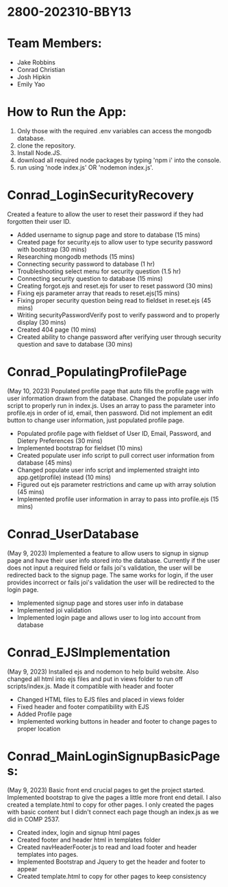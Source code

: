 # 2800-202310-BBY13

# Team Members:
- Jake Robbins
- Conrad Christian
- Josh Hipkin
- Emily Yao


# How to Run the App:
1. Only those with the required .env variables can access the mongodb database.
2. clone the repository.
3. Install Node.JS.
4. download all required node packages by typing 'npm i' into the console.
5. run using 'node index.js' OR 'nodemon index.js'.

# Conrad_LoginSecurityRecovery
Created a feature to allow the user to reset their password if they had forgotten their user ID. 

- Added username to signup page and store to database (15 mins)
- Created page for security.ejs to allow user to type security password with bootstrap (30 mins)
- Researching mongodb methods (15 mins)
- Connecting security password to database (1 hr)
- Troubleshooting select menu for security question (1.5 hr)
- Connecting security question to database (15 mins)
- Creating forgot.ejs and reset.ejs for user to reset password (30 mins)
- Fixing ejs parameter array that reads to reset.ejs(15 mins)
- Fixing proper security question being read to fieldset in reset.ejs (45 mins)
- Writing securityPasswordVerify post to verify password and to properly display (30 mins)
- Created 404 page (10 mins)
- Created ability to change password after verifying user through security question and save to database (30 mins)

# Conrad_PopulatingProfilePage
(May 10, 2023)
Populated profile page that auto fills the profile page with user information drawn from the database. Changed  the 
populate user info script to properly run in index.js. Uses an array to pass the parameter into profile.ejs
in order of id, email, then password. Did not implement an edit button to change user information, just populated
profile page.

- Populated profile page with fieldset of User ID, Email, Password, and Dietery Preferences (30 mins)
- Implemented bootstrap for fieldset (10 mins)
- Created populate user info script to pull correct user information from database (45 mins)
- Changed populate user info script and implemented straight into app.get(profile) instead (10 mins)
- Figured out ejs parameter restrictions and came up with array solution (45 mins)
- Implemented profile user information in array to pass into profile.ejs (15 mins)

# Conrad_UserDatabase
(May 9, 2023)
Implemented a feature to allow users to signup in signup page and have their user info stored into the database. 
Currently if the user does not input a required field or fails joi's validation, the user will be 
redirected back to the signup page. The same works for login, if the user provides incorrect or fails joi's validation
the user will be redirected to the login page.

- Implemented signup page and stores user info in database
- Implemented joi validation
- Implemented login page and allows user to log into account from database

# Conrad_EJSImplementation
(May 9, 2023)
Installed ejs and nodemon to help build website. Also changed all html into ejs files and put in views 
folder to run off scripts/index.js. Made it compatible with header and footer 

- Changed HTML files to EJS files and placed in views folder
- Fixed header and footer compatibility with EJS 
- Added Profile page 
- Implemented working buttons in header and footer to change pages to proper location

# Conrad_MainLoginSignupBasicPages:
(May 9, 2023)
Basic front end crucial pages to get the project started. Implemented bootstrap to give the pages
a little more front end detail. I also created a template.html to copy for other pages. I only created 
the pages with basic content but I didn't connect each page though an index.js as we did in COMP 2537.

- Created index, login and signup html pages
- Created footer and header html in templates folder
- Created navHeaderFooter.js to read and load footer and header templates into pages.
- Implemented Bootstrap and Jquery to get the header and footer to appear
- Created template.html to copy for other pages to keep consistency